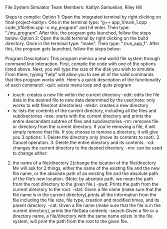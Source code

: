 File System Simulator 
Team Members: Kaitlyn Samuelian, Riley Hill

Steps to compile:
Option 1:
Open the integrated terminal by right clicking on final-project-kaitlyn. One in the terminal type: “g++ app_1/main_1.cpp code_1/fileSim.cpp -o my_program” and hit enter. Then type: “./my_program”. After this, the program gets launched, follow the steps below:
Option 2:
Open the build terminal by right clicking on the build directory. Once in the terminal type: “make”. Then type: “./run_app_1”. After this, the program gets launched, follow the steps below:

Program Description:
This program mimics a real world file system through command line interaction. First, compile the code with one of the options listed above. Next, you will type the size of the disk you wish to simulate. From there, typing “help” will allow you to see all of the valid commands that this program works with. Here's a quick description of the functionality of each command: 
-quit: exists menu loop and quits program
- touch: creates a new file within the current directory 
-edit: edits the file data in the desired file to new data determined by the user(note: only works to edit files(not directories)
-mkdir: creates a new directory
- ls: lists the contents of the current directory, including all the files and subdirectories
 -tree: starts with the current directory and prints the entire descendant subtree of files
and subdirectories
-rm: removes file or directory from the current directory. If you're removing a file, it will simply remove that file. If you choose to remove a directory, it will give you 3 options: 1. Delete the directory only (move its contents to root). 2. Cancel operation. 3. Delete the entire directory and its contents.
-cd: changes the current directory to the desired directory. 
-mv: can be used to change either:
 1) the name of a file/directory 
 2)change the location of the file/directory
 Mv will ask for 2 things, either the name of the existing file and the new file name, or the absolute path of an existing file and the absolute path of the file’s new location. (Note: by absolute path, we mean the path from the root directory to the given file.)
-pwd: Prints the path from the current directory to the root. 
-stat: Given a file name (make sure that the file name is in the current directory),prints all the information from the file including the file size, file type, creation and modified times, and its parent directory.
 -cat: Given a file name (make sure that the file is in the current directory), prints the fileData contents
 -search:Given a file or a directory name, a file/directory with the same name exists in the file system, will print the path from the root to the given file.





